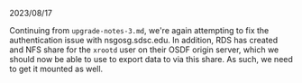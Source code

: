 2023/08/17

Continuing from `upgrade-notes-3.md`, we're again attempting to fix the authentication issue with nsgosg.sdsc.edu. In addition, RDS has created and NFS share for the `xrootd` user on their OSDF origin server, which we should now be able to use to export data to via this share. As such, we need to get it mounted as well. 
